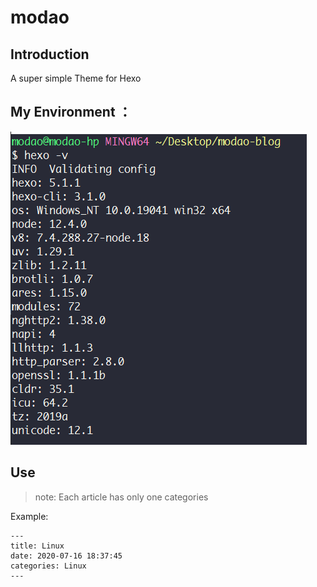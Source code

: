 # modao

## Introduction

A super simple Theme for Hexo

## My Environment ：

![image-20201001232534443](Environment.png)

## Use

>   note: Each article has only one categories

Example:

```
---
title: Linux
date: 2020-07-16 18:37:45
categories: Linux
---
```

